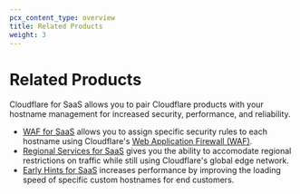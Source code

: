 ```yaml
---
pcx_content_type: overview
title: Related Products
weight: 3
---
```


# Related Products

Cloudflare for SaaS allows you to pair Cloudflare products with your hostname management for increased security, performance, and reliability.
* [WAF for SaaS](/cloudflare-for-saas/related-products/waf-for-saas) allows you to assign specific security rules to each hostname using Cloudflare's [Web Application Firewall (WAF)](/waf/).
* [Regional Services for SaaS](/cloudflare-for-saas/start/advanced-settings/regional-services-for-saas) gives you the ability to accomodate regional restrictions on traffic while still using Cloudflare's global edge network.
* [Early Hints for SaaS](/cloudflare-for-saas/related-products/early-hints-for-saas/) increases performance by improving the loading speed of specific custom hostnames for end customers.